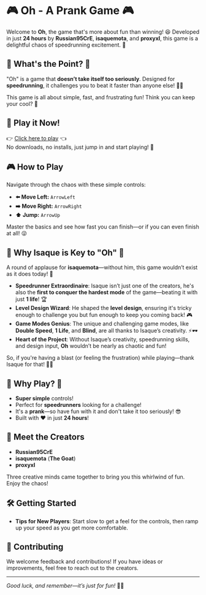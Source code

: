 # 🎮 Oh - A Prank Game 🎮

Welcome to **Oh**, the game that's more about fun than winning! 😆 Developed in just **24 hours** by **Russian95CrE**, **isaquemota**, and **proxyxl**, this game is a delightful chaos of speedrunning excitement. 🤪

## 🚀 What's the Point? 🚀
"Oh" is a game that **doesn’t take itself too seriously**. Designed for **speedrunning**, it challenges you to beat it faster than anyone else! 🏁💨

This game is all about simple, fast, and frustrating fun! Think you can keep your cool? 😤 

## 🔗 Play it Now!
👉 [Click here to play](https://russian95cre.github.io/Oh) 👈  
No downloads, no installs, just jump in and start playing! 🎉

## 🎮 How to Play
Navigate through the chaos with these simple controls:

- **⬅️ Move Left:** `ArrowLeft`
- **➡️ Move Right:** `ArrowRight`
- **⬆️ Jump:** `ArrowUp`

Master the basics and see how fast you can finish—or if you can even finish at all! 😜

## 🌟 Why Isaque is Key to "Oh" 🌟
A round of applause for **isaquemota**—without him, this game wouldn’t exist as it does today! 🙌

- **Speedrunner Extraordinaire**: Isaque isn’t just one of the creators, he's also the **first to conquer the hardest mode** of the game—beating it with just **1 life**! 🏆
- **Level Design Wizard**: He shaped the **level design**, ensuring it's tricky enough to challenge you but fun enough to keep you coming back! 🎮
- **Game Modes Genius**: The unique and challenging game modes, like **Double Speed**, **1 Life**, and **Blind**, are all thanks to Isaque’s creativity. ⚡🕶️
- **Heart of the Project**: Without Isaque’s creativity, speedrunning skills, and design input, **Oh** wouldn’t be nearly as chaotic and fun! 

So, if you're having a blast (or feeling the frustration) while playing—thank Isaque for that! 🙏🔥

## 🌟 Why Play? 🌟
- **Super simple** controls!
- Perfect for **speedrunners** looking for a challenge!
- It's a **prank**—so have fun with it and don't take it too seriously! 😎
- Built with ❤️ in just **24 hours**!

## 👥 Meet the Creators
- **Russian95CrE**
- **isaquemota** (**The Goat**)
- **proxyxl**

Three creative minds came together to bring you this whirlwind of fun. Enjoy the chaos!

## 🛠️ Getting Started
- **Tips for New Players**: Start slow to get a feel for the controls, then ramp up your speed as you get more comfortable.

## 🤝 Contributing
We welcome feedback and contributions! If you have ideas or improvements, feel free to reach out to the creators.

---

*Good luck, and remember—it’s just for fun!* 🎉💀
